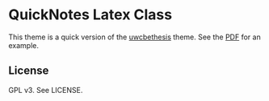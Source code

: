# QuickNotes Latex Class

This theme is a quick version of the
[uwcbethesis](https://github.com/ankur-gupta/uwcbethesis) theme.
See the [PDF](example.pdf) for an example.

## License
GPL v3. See LICENSE.